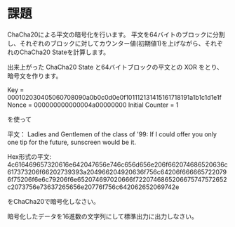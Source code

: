 # 課題
ChaCha20による平文の暗号化を行います。
平文を64バイトのブロックに分割し、それぞれのブロックに対してカウンター値(初期値1)を上げながら、それぞれのChaCha20 Stateを計算します。

出来上がった ChaCha20 State と64バイトブロックの平文との XOR をとり、暗号文を作ります。

Key = 000102030405060708090a0b0c0d0e0f101112131415161718191a1b1c1d1e1f
Nonce = 000000000000004a00000000
Initial Counter = 1

を使って

平文：
Ladies and Gentlemen of the class of '99: If I could offer you only one tip for the future, sunscreen would be it.

Hex形式の平文:
4c616469657320616e642047656e746c656d656e206f662074686520636c617373206f66202739393a204966204920636f756c64206f6666657220796f75206f6e6c79206f6e652074697020666f7220746865206675747572652c2073756e73637265656e20776f756c642062652069742e

をChaCha20で暗号化しなさい。

暗号化したデータを16進数の文字列にして標準出力に出力しなさい。
